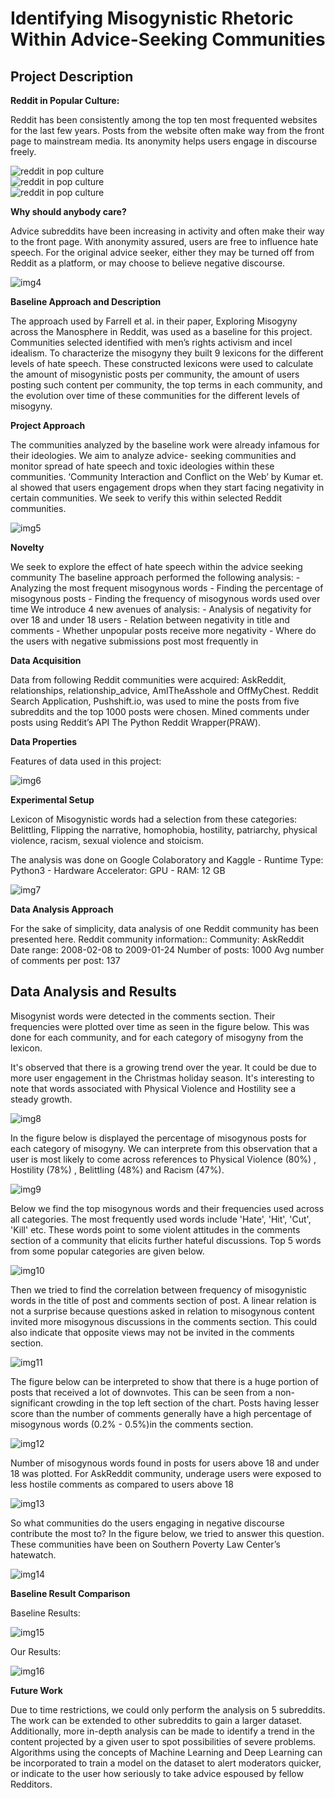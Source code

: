 # Identifying Misogynistic Rhetoric Within Advice-Seeking Communities

## Project Description


**Reddit in Popular Culture:**


Reddit has been consistently among the top ten most frequented websites for the last few years. Posts from the website often make way from the front page to mainstream media. Its anonymity helps users engage in discourse freely.


![reddit in pop culture](images/img1.jpg)  
![reddit in pop culture](images/img2.jpg)  
![reddit in pop culture](images/img3.jpg)  


**Why should anybody care?**


Advice subreddits have been increasing in activity and often make their way to the front page. With anonymity assured, users are free to influence hate speech. For the original advice seeker, either they may be turned off from Reddit as a platform, or may choose to believe negative discourse.


![img4](images/img4.png)


**Baseline Approach and Description**

The approach used by Farrell et al. in their paper, Exploring Misogyny across the Manosphere in Reddit, was used as a baseline for this project. Communities selected identified with men’s rights activism and incel idealism. To characterize the misogyny they built 9 lexicons for the different levels of hate speech. These constructed lexicons were used to calculate the amount of misogynistic posts per community, the amount of users posting such content per community, the top terms in each community, and the evolution over time of these communities for the different levels of misogyny. 


**Project Approach**

The communities analyzed by the baseline work were already infamous for their ideologies. We aim to analyze advice- seeking communities and monitor spread of hate speech and toxic ideologies within these communities. ‘Community Interaction and Conflict on the Web’ by Kumar et. al showed that users engagement drops when they start facing negativity in certain communities. We seek to verify this within selected Reddit communities.

![img5](images/img5.jpg)


**Novelty**

We seek to explore the effect of hate speech within the advice seeking community
The baseline approach performed the following analysis: 
    - Analyzing the most frequent misogynous words
    - Finding the percentage of misogynous posts
    - Finding the frequency of misogynous words used over time
We introduce 4 new avenues of analysis: 
    - Analysis of negativity for over 18 and under 18 users
    - Relation between negativity in title and comments
    - Whether unpopular posts receive more negativity 
    - Where do the users with negative submissions post most frequently in


**Data Acquisition**

Data from following Reddit communities were acquired: AskReddit, relationships, relationship_advice, AmITheAsshole and OffMyChest.
Reddit Search Application, Pushshift.io, was used to mine the posts from five subreddits and the top 1000 posts were chosen.
Mined comments under posts using Reddit’s API The Python Reddit Wrapper(PRAW).


**Data Properties**

Features of data used in this project:  

![img6](images/img6.JPG)


**Experimental Setup**


Lexicon of Misogynistic words had a selection from these categories:  Belittling, Flipping the narrative, homophobia, hostility, patriarchy, physical violence, racism, sexual violence and stoicism.

The analysis was done on Google Colaboratory and Kaggle
    - Runtime Type: Python3
    - Hardware Accelerator: GPU
    - RAM: 12 GB  

![img7](images/img7.JPG)


**Data Analysis Approach**

For the sake of simplicity, data analysis of one Reddit community has been presented here.
Reddit community information::
Community:  AskReddit
Date range: 2008-02-08 to 2009-01-24
Number of posts: 1000
Avg number of comments per post: 137


## Data Analysis and Results

Misogynist words were detected in the comments section. Their frequencies were plotted over time as seen in the figure below. This was done for each community, and for each category of misogyny from the lexicon.

It's observed that there is a growing trend over the year. It could be due to more user engagement in the Christmas holiday season. It's interesting to note that words associated with Physical Violence and Hostility see a steady growth.

![img8](images/img8.png)


In the figure below is displayed the percentage of misogynous posts for each category of misogyny. We can interprete from this observation that a user is most  likely to come across references to  Physical Violence (80%) , Hostility (78%) , Belittling (48%) and Racism (47%).   

![img9](images/img9.JPG)


Below we find the top misogynous words and their frequencies used across all categories. The most frequently used words include 'Hate', 'Hit', 'Cut', 'Kill' etc. These words point to some violent attitudes in the comments section of a community that elicits further hateful discussions. Top 5 words from some popular categories are given below.

![img10](images/img10.JPG)


Then we tried to find the correlation between frequency of misogynistic words in the title of post and comments section of post. A linear relation is not a surprise because questions asked in relation to misogynous content invited more misogynous discussions in the comments section. This could also indicate that opposite views may not be invited in the comments section.

![img11](images/img11.png)


The figure below can be interpreted to show that there is a huge portion of posts that received a lot of downvotes. This can be seen from a non-significant crowding in the top left section of the chart. Posts having lesser score than the number of comments generally have a high percentage of misogynous words (0.2% - 0.5%)in the comments section.

![img12](images/img12.png)


Number of misogynous words found in posts for users above 18  and under 18 was plotted. For AskReddit community, underage users were exposed to less hostile comments as compared to users above 18  

![img13](images/img13.png)


So what communities do the users engaging in negative discourse contribute the most to? In the figure below, we tried to answer this question. These communities have been on Southern Poverty Law Center’s hatewatch.

![img14](images/img14.png)



**Baseline Result Comparison**  

Baseline Results:  

![img15](images/img15.jpg)  


Our Results:  

![img16](images/img16.png)  



**Future Work**

Due to time restrictions, we could only perform the analysis on 5 subreddits. The work can be extended to other subreddits to gain a larger dataset.
Additionally, more in-depth analysis can be made to identify a trend in the content projected by a given user to spot possibilities of severe problems.
Algorithms using the concepts of Machine Learning and Deep Learning can be incorporated to train a model on the dataset to alert moderators quicker, or indicate to the user how seriously to take advice espoused by fellow Redditors.




